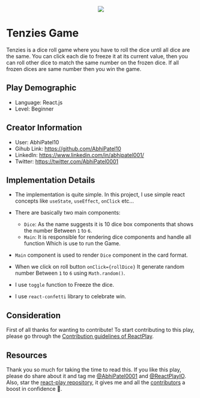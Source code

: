 <p align="center">
    <img src="https://i.postimg.cc/WbLRF7LP/Screenshot-2022-12-22-110350.jpg" />    
</p>

# Tenzies Game

Tenzies is a dice roll game where you have to roll the dice until all dice are the same. You can click each die to freeze it at its current value, then you can roll other dice to match the same number on the frozen dice. If all frozen dices are same number then you  win the game. 

## Play Demographic

- Language: React.js
- Level: Beginner

## Creator Information

- User: AbhiPatel10
- Gihub Link: https://github.com/AbhiPatel10
- LinkedIn: https://www.linkedin.com/in/abhipatel001/
- Twitter: https://twitter.com/AbhiPatel0001

## Implementation Details

- The implementation is quite simple. In this project, I use simple react concepts like `useState`, `useEffect`, `onClick` etc...

- There are basically two main components:

  - `Dice`: As the name suggests it is 10 dice box components that shows the number Between `1` to `6`.
  - `Main`: It is responsible for rendering dice components and handle all function Which is use to run the Game.


- `Main` component is used to render `Dice` component in the card format.

- When we click on roll button `onClick={rollDice}` It generate random number Between `1` to `6` using `Math.random()`.

- I use `toggle` function to Freeze the dice.

- I use `react-confetti` library to celebrate win.

## Consideration

First of all thanks for wanting to contribute! To start contributing to this play, please go through the [Contribution guidelines of ReactPlay](https://github.com/reactplay/react-play/blob/main/CONTRIBUTING.md).

## Resources

Thank you so much for taking the time to read this. If you like this play, please do share about it and tag me [@AbhiPatel0001](https://twitter.com/AbhiPatel0001) and [@ReactPlayIO](https://twitter.com/ReactPlayIO). Also, star the [react-play repository](https://github.com/reactplay/react-play), it gives me and all the [contributors](https://github.com/reactplay/react-play#contributors-) a boost in confidence 🤩.
